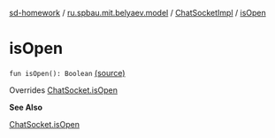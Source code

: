 [sd-homework](../../index.md) / [ru.spbau.mit.belyaev.model](../index.md) / [ChatSocketImpl](index.md) / [isOpen](.)

# isOpen

`fun isOpen(): Boolean` [(source)](https://github.com/StasBel/sd-homework/blob/InstantMessenger/src/main/kotlin/ru/spbau/mit/belyaev/model/ChatSocketImpl.kt#L27)

Overrides [ChatSocket.isOpen](../-chat-socket/is-open.md)

**See Also**

[ChatSocket.isOpen](../-chat-socket/is-open.md)

